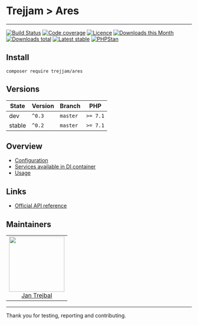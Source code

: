 # Trejjam > Ares-----[![Build Status](https://img.shields.io/travis/trejjam/ares.svg?style=flat-square)](https://travis-ci.org/trejjam/ares)[![Code coverage](https://img.shields.io/coveralls/trejjam/ares.svg?style=flat-square)](https://coveralls.io/r/trejjam/ares)[![Licence](https://img.shields.io/packagist/l/trejjam/ares.svg?style=flat-square)](https://packagist.org/packages/trejjam/ares)[![Downloads this Month](https://img.shields.io/packagist/dm/trejjam/ares.svg?style=flat-square)](https://packagist.org/packages/trejjam/ares)[![Downloads total](https://img.shields.io/packagist/dt/trejjam/ares.svg?style=flat-square)](https://packagist.org/packages/trejjam/ares)[![Latest stable](https://img.shields.io/packagist/v/trejjam/ares.svg?style=flat-square)](https://packagist.org/packages/trejjam/ares)[![PHPStan](https://img.shields.io/badge/PHPStan-enabled-brightgreen.svg?style=flat)](https://github.com/phpstan/phpstan)## Install```composer require trejjam/ares```## Versions| State       | Version | Branch   | PHP      ||-------------|---------|----------|----------|| dev         | `^0.3`  | `master` | `>= 7.1` || stable      | `^0.2`  | `master` | `>= 7.1` |## Overview- [Configuration](https://github.com/trejjam/ares/blob/master/.docs/README.md#configuration)- [Services available in DI container](https://github.com/trejjam/ares/blob/master/.docs/README.md#services-available-in-di-container)- [Usage](https://github.com/trejjam/ares/blob/master/.docs/README.md#usage)## Links- [Official API reference](http://developer.mailchimp.com/documentation/mailchimp/reference/overview)## Maintainers<table>  <tbody>    <tr>      <td align="center">        <a href="https://github.com/trejjam">            <img width="150" height="150" src="https://avatars2.githubusercontent.com/u/3594540?s=150&v=4">        </a>        </br>        <a href="https://github.com/trejjam">Jan Trejbal</a>      </td>    </tr>  </body></table>-----Thank you for testing, reporting and contributing.